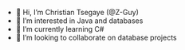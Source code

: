 - 👋 Hi, I’m Christian Tsegaye (@Z-Guy)
- 👀 I’m interested in Java and databases
- 🌱 I’m currently learning C#
- 💞️ I’m looking to collaborate on database projects

<!---
Z-Guy/Z-Guy is a ✨ special ✨ repository because its `README.md` (this file) appears on your GitHub profile.
You can click the Preview link to take a look at your changes.
--->

